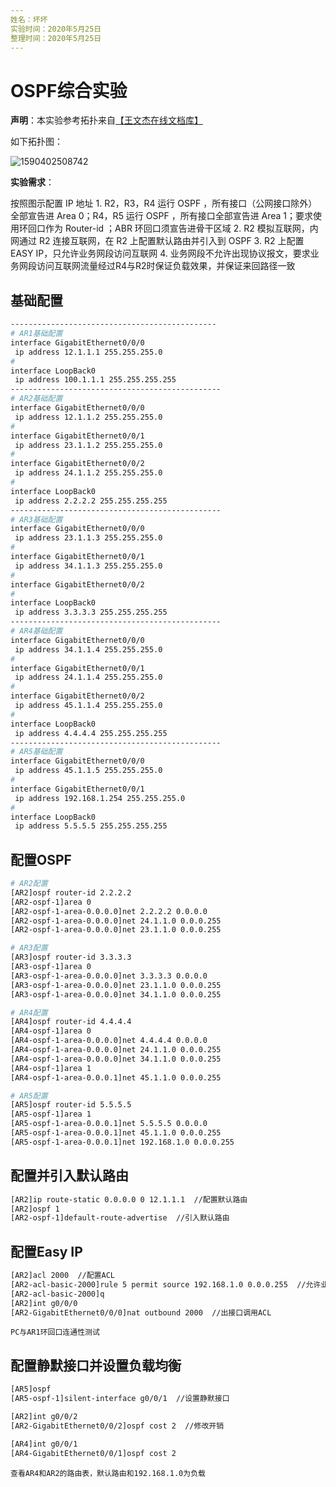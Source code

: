 ```yaml
---
姓名：坏坏
实验时间：2020年5月25日
整理时间：2020年5月25日
---
```


# OSPF综合实验

**声明**：本实验参考拓扑来自[【王文杰在线文档库】](http://www.wwenjie.com/15439706659130.html)

如下拓扑图：

![1590402508742](F:%5CGitHub%5CHCIP%20R&S%5C%E5%AE%9E%E9%AA%8C%5COSPF%E7%BB%BC%E5%90%88%E5%AE%9E%E9%AA%8C%E4%BA%8C%5COSPF%E7%BB%BC%E5%90%88%E5%AE%9E%E9%AA%8C.assets%5C1590402508742.png)

**实验需求**：

按照图示配置 IP 地址
	1. R2，R3，R4 运行 OSPF ，所有接口（公网接口除外）全部宣告进 Area 0；R4，R5 运行 OSPF ，所有接口全部宣告进 Area 1；要求使用环回口作为 Router-id ；ABR 环回口须宣告进骨干区域
	2. R2 模拟互联网，内网通过 R2 连接互联网，在 R2 上配置默认路由并引入到 OSPF
	3. R2 上配置 EASY IP，只允许业务网段访问互联网
	4. 业务网段不允许出现协议报文，要求业务网段访问互联网流量经过R4与R2时保证负载效果，并保证来回路径一致

## 基础配置

```bash
----------------------------------------------
# AR1基础配置
interface GigabitEthernet0/0/0
 ip address 12.1.1.1 255.255.255.0 
#
interface LoopBack0
 ip address 100.1.1.1 255.255.255.255 
-----------------------------------------------
# AR2基础配置
interface GigabitEthernet0/0/0
 ip address 12.1.1.2 255.255.255.0 
#
interface GigabitEthernet0/0/1
 ip address 23.1.1.2 255.255.255.0 
#
interface GigabitEthernet0/0/2
 ip address 24.1.1.2 255.255.255.0 
#
interface LoopBack0
 ip address 2.2.2.2 255.255.255.255
-----------------------------------------------
# AR3基础配置
interface GigabitEthernet0/0/0
 ip address 23.1.1.3 255.255.255.0 
#
interface GigabitEthernet0/0/1
 ip address 34.1.1.3 255.255.255.0 
#
interface GigabitEthernet0/0/2
#
interface LoopBack0
 ip address 3.3.3.3 255.255.255.255 
-----------------------------------------------
# AR4基础配置
interface GigabitEthernet0/0/0
 ip address 34.1.1.4 255.255.255.0 
#
interface GigabitEthernet0/0/1
 ip address 24.1.1.4 255.255.255.0 
#
interface GigabitEthernet0/0/2
 ip address 45.1.1.4 255.255.255.0 
#
interface LoopBack0
 ip address 4.4.4.4 255.255.255.255 
-----------------------------------------------
# AR5基础配置
interface GigabitEthernet0/0/0
 ip address 45.1.1.5 255.255.255.0 
#
interface GigabitEthernet0/0/1
 ip address 192.168.1.254 255.255.255.0 
#
interface LoopBack0
 ip address 5.5.5.5 255.255.255.255
```

## 配置OSPF

```bash
# AR2配置
[AR2]ospf router-id 2.2.2.2
[AR2-ospf-1]area 0
[AR2-ospf-1-area-0.0.0.0]net 2.2.2.2 0.0.0.0
[AR2-ospf-1-area-0.0.0.0]net 24.1.1.0 0.0.0.255
[AR2-ospf-1-area-0.0.0.0]net 23.1.1.0 0.0.0.255

# AR3配置
[AR3]ospf router-id 3.3.3.3
[AR3-ospf-1]area 0
[AR3-ospf-1-area-0.0.0.0]net 3.3.3.3 0.0.0.0
[AR3-ospf-1-area-0.0.0.0]net 23.1.1.0 0.0.0.255
[AR3-ospf-1-area-0.0.0.0]net 34.1.1.0 0.0.0.255

# AR4配置
[AR4]ospf router-id 4.4.4.4
[AR4-ospf-1]area 0
[AR4-ospf-1-area-0.0.0.0]net 4.4.4.4 0.0.0.0
[AR4-ospf-1-area-0.0.0.0]net 24.1.1.0 0.0.0.255
[AR4-ospf-1-area-0.0.0.0]net 34.1.1.0 0.0.0.255
[AR4-ospf-1]area 1
[AR4-ospf-1-area-0.0.0.1]net 45.1.1.0 0.0.0.255

# AR5配置
[AR5]ospf router-id 5.5.5.5
[AR5-ospf-1]area 1
[AR5-ospf-1-area-0.0.0.1]net 5.5.5.5 0.0.0.0
[AR5-ospf-1-area-0.0.0.1]net 45.1.1.0 0.0.0.255
[AR5-ospf-1-area-0.0.0.1]net 192.168.1.0 0.0.0.255
```

## 配置并引入默认路由

```bash
[AR2]ip route-static 0.0.0.0 0 12.1.1.1  //配置默认路由
[AR2]ospf 1
[AR2-ospf-1]default-route-advertise  //引入默认路由
```

## 配置Easy IP

```bash
[AR2]acl 2000  //配置ACL
[AR2-acl-basic-2000]rule 5 permit source 192.168.1.0 0.0.0.255  //允许业务网段
[AR2-acl-basic-2000]q
[AR2]int g0/0/0
[AR2-GigabitEthernet0/0/0]nat outbound 2000  //出接口调用ACL
```

	PC与AR1环回口连通性测试

## 配置静默接口并设置负载均衡

```bash
[AR5]ospf 
[AR5-ospf-1]silent-interface g0/0/1  //设置静默接口

[AR2]int g0/0/2
[AR2-GigabitEthernet0/0/2]ospf cost 2  //修改开销

[AR4]int g0/0/1
[AR4-GigabitEthernet0/0/1]ospf cost 2
```

	查看AR4和AR2的路由表，默认路由和192.168.1.0为负载

